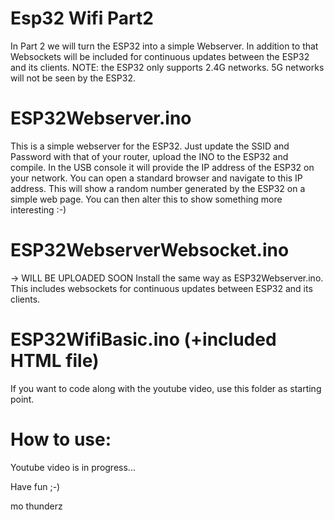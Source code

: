 # Esp32 Wifi Part2
In Part 2 we will turn the ESP32 into a simple Webserver. In addition to that Websockets will be included for continuous updates between the ESP32 and its clients. NOTE: the ESP32 only supports 2.4G networks. 5G networks will not be seen by the ESP32.

# ESP32Webserver.ino
This is a simple webserver for the ESP32. Just update the SSID and Password with that of your router, upload the INO to the ESP32 and compile. In the USB console it will provide the IP address of the ESP32 on your network. You can open a standard browser and navigate to this IP address. This will show a random number generated by the ESP32 on a simple web page. You can then alter this to show something more interesting :-)

# ESP32WebserverWebsocket.ino
-> WILL BE UPLOADED SOON
Install the same way as ESP32Webserver.ino. This includes websockets for continuous updates between ESP32 and its clients.

# ESP32WifiBasic.ino (+included HTML file)
If you want to code along with the youtube video, use this folder as starting point.

# How to use:
Youtube video is in progress...


Have fun ;-)

mo thunderz
